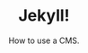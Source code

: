 ---
title: Jekyll!
subtitle: How to use a CMS.
layout: default
modal-id: 8
html: https://www.youtube.com/embed/ClqRIMpClWM
thumbnail: portfolio.jpg
project-date: november 2019
category: Wordpress
description: This shows how we can use, and customize a static CMS like Jekyll.

---